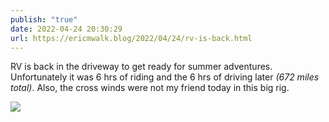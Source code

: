 ```yaml
---
publish: "true"
date: 2022-04-24 20:30:29
url: https://ericmwalk.blog/2022/04/24/rv-is-back.html
---
```

RV is back in the driveway to get ready for summer adventures. Unfortunately it was 6 hrs of riding and the 6 hrs of driving later *(672 miles total)*. Also, the cross winds were not my friend today in this big rig.


![](https://ericmwalk.blog/uploads/2022/4a9b14f6db.jpg)